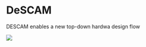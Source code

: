 # DeSCAM
DESCAM enables a new top-down hardwa design flow 

![](https://github.com/ludwig247/DeSCAM/workflows/DESCAM-BUILD/badge.svg)
